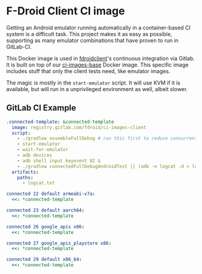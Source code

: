 # F-Droid Client CI image

Getting an Android emulator running automatically in a container-based
CI system is a difficult task.  This project makes it as easy as
possible, supporting as many emulator combinations that have proven to
run in GitLab-CI.

This Docker image is used in
[fdroidclient](https://gitlab.com/fdroid/fdroidclient)'s continuous
integration via Gitlab.  It is built on top of our
[ci-images-base](https://gitlab.com/fdroid/ci-images-base) Docker
image.  This specific image includes stuff that only the client tests need,
like emulator images.

The magic is mostly in the `start-emulator` script.  It will use KVM
if it is available, but will run in a unprivileged environment as
well, albeit slower.


## GitLab CI Example


```yaml
.connected-template: &connected-template
  image: registry.gitlab.com/fdroid/ci-images-client
  script:
    - ./gradlew assembleFullDebug # run this first to reduce concurrent RAM usage
	- start-emulator
    - wait-for-emulator
    - adb devices
    - adb shell input keyevent 82 &
    - ./gradlew connectedFullDebugAndroidTest || (adb -e logcat -d > logcat.txt; exit 1)
  artifacts:
    paths:
      - logcat.txt

connected 22 default armeabi-v7a:
  <<: *connected-template

connected 23 default aarch64:
  <<: *connected-template

connected 26 google_apis x86:
  <<: *connected-template

connected 27 google_apis_playstore x86:
  <<: *connected-template

connected 29 default x86_64:
  <<: *connected-template

```

